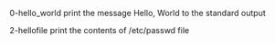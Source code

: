 0-hello_world print the message Hello, World to the standard output

2-hellofile print the contents of /etc/passwd file

